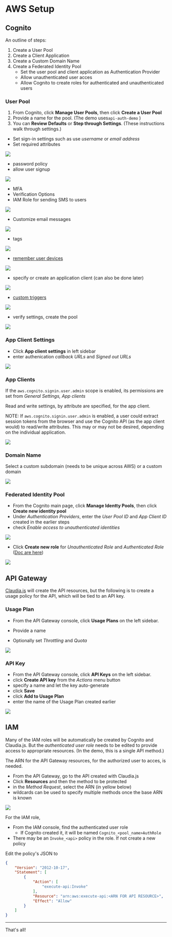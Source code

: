 # AWS Setup

## Cognito

An outline of steps:

1. Create a User Pool
2. Create a Client Application
3. Create a Custom Domain Name
4. Create a Federated Identity Pool
   * Set the user pool and client application as Authentication Provider
   * Allow unauthenticated user acces
   * Allow Cognito to create roles for authenticated and unauthenticated users

### User Pool

1. From Cognito, click **Manage User Pools**,  then click **Create a User Pool**
2. Provide a name for the pool. (The demo uses`api-auth-demo` )
3. You can **Review Defaults** or **Step through Settings**. (These instructions walk through settings.)



* Set sign-in settings such as use *username* or *email address*
* Set required attributes

![](./images/aws-cognito-pool-create_1.png)



 * password policy
 * allow user signup

![](./images/aws-cognito-pool-create_2.png)



* MFA
* Verification Options
* IAM Role for sending SMS to users

![](./images/aws-cognito-pool-create_3.png)



* Customize email messages

![](./images/aws-cognito-pool-create_4.png)



* tags

![](./images/aws-cognito-pool-create_5.png)



* [remember user devices](https://docs.aws.amazon.com/cognito/latest/developerguide/amazon-cognito-user-pools-device-tracking.html)

![](./images/aws-cognito-pool-create_6.png)



* specify or create an application client (can also be done later)

![](./images/aws-cognito-pool-create_7.png)



* [custom triggers](https://docs.aws.amazon.com/cognito/latest/developerguide/cognito-user-identity-pools-working-with-aws-lambda-triggers.html)

![](./images/aws-cognito-pool-create_8.png)



* verify settings, create the pool

![](./docs/images/aws-cognito-pool-create_9.png)

### App Client Settings

* Click **App client settings** in left sidebar
* enter authenication *callback URLs* and *Signed out URLs*

![](./images/aws-cognito-client-settings.png)

### App Clients

If the `aws.cognito.signin.user.admin` scope is enabled, its permissions are set from *General Settings, App clients*

Read and write settings, by attribute are specified, for the app client. 

NOTE: If `aws.cognito.signin.user.admin` is enabled, a user could extract session tokens from the browser and use the Cognito API (as the app client would) to read/write attributes. This may or may not be desired, depending on the individual application.

![](./images/aws-cognito-client-permissions.png) 

### Domain Name

Select a custom subdomain (needs to be unique across AWS) or a custom domain

![](./images/aws-cognito-domain-name.png)

### Federated Identity Pool

* From the Cognito main page, click **Manage Identty Pools**, then click **Create new identity pool**
* Under *Authentication Providers*, enter the *User Pool ID* and *App Client ID* created in the earlier steps
* check *Enable access to unauthenticated identities*

![](./images/aws-cognito-idenity-pool.png)



* Click **Create new role** for *Unauthenticated Role* and *Authenticated Role* ([Doc are here](https://docs.aws.amazon.com/cognito/latest/developerguide/identity-pools.html))

![](./images/aws-cognito-idenity-pool-settings.png)

## API Gateway

[Claudia.js](https://claudiajs.com/) will create the API resources, but the following is to create a usage policy for the API, which will be tied to an API key.

### Usage Plan

* From the API Gateway console, click **Usage Plans** on the left sidebar.

* Provide a name

* Optionally set *Throttling* and *Quota*

  

![](./images/aws-api-usage_1.png)

### API Key

* From the API Gateway console, click **API Keys** on the left sidebar.
* click **Create API key** from the *Actions* menu button
* specify a name and let the key auto-generate
* click **Save**
* click **Add to Usage Plan**
* enter the name of the Usage Plan created earlier

![](./docs/images/aws-api-key.png)

## IAM

Many of the IAM roles will be automatically be created by Cognito and Claudia.js. But the *authenticated user role* needs to be edited to provide access to appropriate resources. (In the demo, this is a single API method.)

The ARN for the API Gateway resources, for the authorized user to acces, is needed.

* From the API Gateway, go to the API created with Claudia.js
* Click **Resources** and then the method to be protected
* in the *Method Request*, select the ARN (in yellow below)
* wildcards can be used to specify multiple methods once the base ARN is known

![](./images/api-arn.jpeg)



For the IAM role,

* From the IAM console, find the authenticated user role
  * If Cognito created it, it will be named `Cognito_<pool_name>AuthRole`
* There may be an `Invoke_<api>` policy in the role. If not create a new policy

Edit the policy's JSON to

```json
{
    "Version": "2012-10-17",
    "Statement": [
        {
            "Action": [
                "execute-api:Invoke"
            ],
            "Resource": "arn:aws:execute-api:<ARN FOR API RESOURCE>",
            "Effect": "Allow"
        }
    ]
}
```



------

That's all!